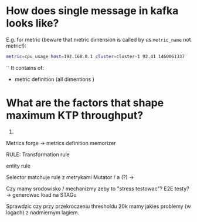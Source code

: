 
# How does single message in kafka looks like?
E.g. for metric (beware that metric dimension is called by us `metric_name` not metric!):
```bash
metric=cpu_usage host=192.168.0.1 cluster=cluster-1 92.41 1460061337
```
``
It contains of:
- metric definition (all dimentions )


# What are the factors that shape maximum KTP throughput?





1. 



Metrics forge -> metrics definition memorizer

RULE:
Transformation rule

entity rule

Selector matchuje rule z metrykami
Mutator / a (?) -> 



Czy mamy srodowisko / mechanizmy zeby to "stress testowac"? E2E testy? -> generowac load na STAGu

 Sprawdzic czy przy przekroczeniu thresholdu 20k mamy jakies problemy (w logach) z nadmiernym lagiem.